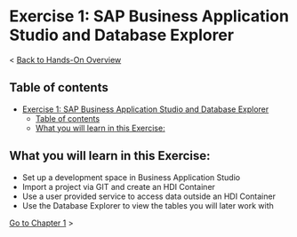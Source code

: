 # Exercise 1: SAP Business Application Studio and Database Explorer

< [Back to Hands-On Overview](../199_TA_BTP-Extension_HCX_Appendix/Overview.md)

## Table of contents

<!-- TOC -->

- [Exercise 1: SAP Business Application Studio and Database Explorer](#exercise-1-sap-business-application-studio-and-database-explorer)
  - [Table of contents](#table-of-contents)
  - [What you will learn in this Exercise:](#what-you-will-learn-in-this-exercise)

<!-- /TOC -->

## What you will learn in this Exercise:
- Set up a development space in Business Application Studio
- Import a project via GIT and create an HDI Container
- Use a user provided service to access data outside an HDI Container
- Use the Database Explorer to view the tables you will later work with

[Go to Chapter 1](./Exercise1_Chapter1.md) >

